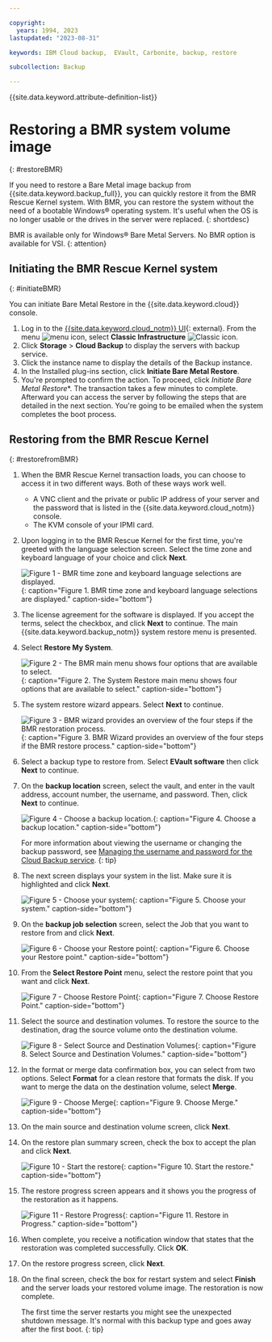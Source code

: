 ```yaml
---

copyright:
  years: 1994, 2023
lastupdated: "2023-08-31"

keywords: IBM Cloud backup,  EVault, Carbonite, backup, restore

subcollection: Backup

---
```

{{site.data.keyword.attribute-definition-list}}

# Restoring a BMR system volume image
{: #restoreBMR}

If you need to restore a Bare Metal image backup from {{site.data.keyword.backup_full}}, you can quickly restore it from the BMR Rescue Kernel system. With BMR, you can restore the system without the need of a bootable Windows&reg; operating system. It's useful when the OS is no longer usable or the drives in the server were replaced.
{: shortdesc}

BMR is available only for Windows&reg; Bare Metal Servers. No BMR option is available for VSI.
{: attention}

## Initiating the BMR Rescue Kernel system
{: #initiateBMR}

You can initiate Bare Metal Restore in the {{site.data.keyword.cloud}} console.
1. Log in to the [{{site.data.keyword.cloud_notm}} UI](/login){: external}. From the menu ![menu icon](../icons/icon_hamburger.svg "menu"), select **Classic Infrastructure** ![Classic icon](../icons/classic.svg "Classic").
2. Click **Storage** > **Cloud Backup** to display the servers with backup service.
3. Click the instance name to display the details of the Backup instance.
4. In the Installed plug-ins section, click **Initiate Bare Metal Restore**.
5. You're prompted to confirm the action. To proceed, click *Initiate Bare Metal Restore**. The transaction takes a few minutes to complete. Afterward you can access the server by following the steps that are detailed in the next section. You're going to be emailed when the system completes the boot process.


## Restoring from the BMR Rescue Kernel
{: #restorefromBMR}

1. When the BMR Rescue Kernel transaction loads, you can choose to access it in two different ways. Both of these ways work well.
   - A VNC client and the private or public IP address of your server and the password that is listed in the {{site.data.keyword.cloud_notm}} console.
   - The KVM console of your IPMI card.
   
2. Upon logging in to the BMR Rescue Kernel for the first time, you're greeted with the language selection screen. Select the time zone and keyboard language of your choice and click **Next**.

   ![Figure 1 - BMR time zone and keyboard language selections are displayed.](/images/bmr1.svg){: caption="Figure 1. BMR time zone and keyboard language selections are displayed." caption-side="bottom"}

3. The license agreement for the software is displayed. If you accept the terms, select the checkbox, and click **Next** to continue. The main {{site.data.keyword.backup_notm}} system restore menu is presented.

4. Select **Restore My System**.

    ![Figure 2 - The BMR main menu shows four options that are available to select.](/images/bmr2.svg){: caption="Figure 2. The System Restore main menu shows four options that are available to select." caption-side="bottom"}

5. The system restore wizard appears. Select **Next** to continue.

    ![Figure 3 - BMR wizard provides an overview of the four steps if the BMR restoration process.](/images/bmr3.svg){: caption="Figure 3. BMR Wizard provides an overview of the four steps if the BMR restore process." caption-side="bottom"}

6. Select a backup type to restore from. Select **EVault software** then click **Next** to continue.

7. On the **backup location** screen, select the vault, and enter in the vault address, account number, the username, and password. Then, click **Next** to continue.

    ![Figure 4 - Choose a backup location.](/images/bmr4.svg){: caption="Figure 4. Choose a backup location." caption-side="bottom"}

    For more information about viewing the username or changing the backup password, see [Managing the username and password for the Cloud Backup service](/docs/Backup?topic=Backup-changePassword).
    {: tip}

8. The next screen displays your system in the list. Make sure it is highlighted and click **Next**.

    ![Figure 5 - Choose your system](/images/bmr5.svg){: caption="Figure 5. Choose your system." caption-side="bottom"}

9. On the **backup job selection** screen, select the Job that you want to restore from and click **Next**.

    ![Figure 6 - Choose your Restore point](/images/bmr6.svg){: caption="Figure 6. Choose your Restore point." caption-side="bottom"}

10. From the **Select Restore Point** menu, select the restore point that you want and click **Next**.

    ![Figure 7 - Choose Restore Point](/images/bmr8.svg){: caption="Figure 7. Choose Restore Point." caption-side="bottom"}

11. Select the source and destination volumes. To restore the source to the destination, drag the source volume onto the destination volume.

    ![Figure 8 - Select Source and Destination Volumes](/images/bmr9.svg){: caption="Figure 8. Select Source and Destination Volumes." caption-side="bottom"}

12. In the format or merge data confirmation box, you can select from two options. Select **Format** for a clean restore that formats the disk. If you want to merge the data on the destination volume, select **Merge**.

    ![Figure 9 - Choose Merge](/images/bmr10.svg){: caption="Figure 9. Choose Merge." caption-side="bottom"}

13. On the main source and destination volume screen, click **Next**.
14. On the restore plan summary screen, check the box to accept the plan and click **Next**.

    ![Figure 10 - Start the restore](/images/bmr11.svg){: caption="Figure 10. Start the restore." caption-side="bottom"}

15. The restore progress screen appears and it shows you the progress of the restoration as it happens.

    ![Figure 11 - Restore Progress](/images/bmr12.svg){: caption="Figure 11. Restore in Progress." caption-side="bottom"}

16. When complete, you receive a notification window that states that the restoration was completed successfully. Click **OK**.
17. On the restore progress screen, click **Next**.
18. On the final screen, check the box for restart system and select **Finish** and the server loads your restored volume image.
    The restoration is now complete.

    The first time the server restarts you might see the unexpected shutdown message. It's normal with this backup type and goes away after the first boot.
    {: tip}
